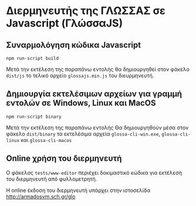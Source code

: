 # Διερμηνευτής της ΓΛΩΣΣΑΣ σε Javascript (ΓλώσσαJS)

## Συναρμολόγηση κώδικα Javascript 
```
npm run-script build
```
Μετά την εκτέλεση της παραπάνω εντολής θα δημιουργηθεί στον φάκελο `dist/js` το τελικό αρχείο `glossajs.min.js` του διευρμηνευτή.

## Δημιουργία εκτελέσιμων αρχείων για γραμμή εντολών σε Windows, Linux και MacOS
```
npm run-script binary
```
Μετά την εκτέλεση της παραπάνω εντολής Θα δημιουργηθούν μέσα στον φάκελο `dist/binary` τα εκτελέσιμα αρχεία `glossa-cli-win.exe`, `glossa-cli-linux` και `glossa-cli-macos`

## Online χρήση του διερμηνευτή 

Ο φάκελος `tests/www-editor` περιέχει δοκιμαστικό κώδικα για εκτέλεση του διερμηνευτή από φυλλομετρητή.

Η online έκδοση του διερμηνευτή υπάρχει στην ιστοσελίδα http://armadosvm.sch.gr/glo 
